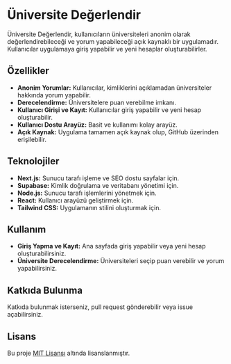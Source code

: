 # Üniversite Değerlendir

Üniversite Değerlendir, kullanıcıların üniversiteleri anonim olarak değerlendirebileceği ve yorum yapabileceği açık kaynaklı bir uygulamadır. Kullanıcılar uygulamaya giriş yapabilir ve yeni hesaplar oluşturabilirler.

## Özellikler

- **Anonim Yorumlar:** Kullanıcılar, kimliklerini açıklamadan üniversiteler hakkında yorum yapabilir.
- **Derecelendirme:** Üniversitelere puan verebilme imkanı.
- **Kullanıcı Girişi ve Kayıt:** Kullanıcılar giriş yapabilir ve yeni hesap oluşturabilir.
- **Kullanıcı Dostu Arayüz:** Basit ve kullanımı kolay arayüz.
- **Açık Kaynak:** Uygulama tamamen açık kaynak olup, GitHub üzerinden erişilebilir.

## Teknolojiler

- **Next.js:** Sunucu tarafı işleme ve SEO dostu sayfalar için.
- **Supabase:** Kimlik doğrulama ve veritabanı yönetimi için.
- **Node.js:** Sunucu tarafı işlemlerini yönetmek için.
- **React:** Kullanıcı arayüzü geliştirmek için.
- **Tailwind CSS:** Uygulamanın stilini oluşturmak için.

## Kullanım

- **Giriş Yapma ve Kayıt:** Ana sayfada giriş yapabilir veya yeni hesap oluşturabilirsiniz.
- **Üniversite Derecelendirme:** Üniversiteleri seçip puan verebilir ve yorum yapabilirsiniz.

## Katkıda Bulunma

Katkıda bulunmak isterseniz, pull request gönderebilir veya issue açabilirsiniz.

## Lisans

Bu proje [MIT Lisansı](LICENSE) altında lisanslanmıştır.
